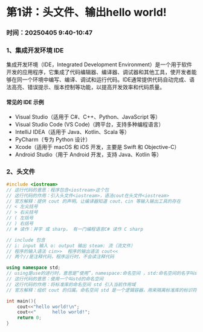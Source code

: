 # 第1讲：头文件、输出hello world!
### 时间：20250405  9:40-10:47
### 1、集成开发环境 IDE
集成开发环境（IDE，Integrated Development Environment）是一个用于软件开发的应用程序，它集成了代码编辑器、编译器、调试器和其他工具，使开发者能够在同一个环境中编写、编译、调试和运行代码。IDE通常提供代码自动完成、语法高亮、错误提示、版本控制等功能，以提高开发效率和代码质量。
#### 常见的 IDE 示例
- Visual Studio（适用于 C#、C++、Python、JavaScript 等）
- Visual Studio Code (VS Code)（跨平台，支持多种编程语言）
- IntelliJ IDEA（适用于 Java、Kotlin、Scala 等）
- PyCharm（专为 Python 设计）
- Xcode（适用于 macOS 和 iOS 开发，主要是 Swift 和 Objective-C）
- Android Studio（用于 Android 开发，支持 Java、Kotlin 等）

### 2、头文件
~~~cpp
#include <iostream> 
// 这行代码的意思：程序包含<iostream>这个包
// 这行代码的作用：引入头文件<iostream>，语法cout在头文件<iostream>
// 官方解释：提供 cout 的声明。让编译器知道 cout、cin 等输入输出工具的存在
// < 左尖括号
// > 右尖括号  
// ( 左括号 
// ) 右括号
// # 读作：井字 或 sharp， 有一门编程语言C# 读作 C sharp

// include 包含
// i: input 输入 o: output 输出 steam: 流（流文件）
// 程序的输入语法 cin>>  程序的输出语法 cout<<
// 两个//是注释代码，程序运行时，不会读注释代码

using namespace std;
// using是use的进行时，意思是“使用”，namespace:命名空间 ，std:命名空间的名字叫std。std是standard（标准）的简写
// 这行代码的意思：使用一个叫std的命名空间
// 这行代码的作用：将标准库的命名空间 std 引入当前作用域
// 官方解释：组织 cout 的归属。命名空间 std 是一个逻辑容器，用来隔离标准库的标识符，避免与其他代码（如你自定义的 cout）发生名称冲突。

int main(){
    cout<<"hello world!\n";
    cout<<"      hello world!";
    return 0; 
}
